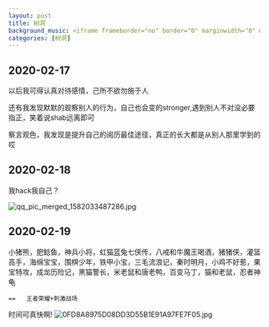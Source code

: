 ```yaml
---
layout: post
title: 树洞
background_music: <iframe frameborder="no" border="0" marginwidth="0" marginheight="0" width=100% height=86 src="//music.163.com/outchain/player?type=2&id=28456751&auto=1&height=66"></iframe>  
categories: [树洞]
---
```

## 2020-02-17

以后我可得认真对待感情，己所不欲勿施于人

还有我发现默默的观察别人的行为，自己也会变的stronger,遇到别人不对没必要指正，笑着说shab远离即可


察言观色，我发现是提升自己的阅历最佳途径，真正的长大都是从别人那里学到的哎
<!-- 
![551606D9FEBD3FA606F8A2B4624B1DF5.jpg](https://raw.githubusercontent.com/fengwei2002/picture/master/picture551606D9FEBD3FA606F8A2B4624B1DF5.jpg)
![1751154F6080D3CDA9EC8AB46F55C69C.jpg](https://raw.githubusercontent.com/fengwei2002/picture/master/picture1751154F6080D3CDA9EC8AB46F55C69C.jpg) -->



## 2020-02-18

我hack我自己？

![qq_pic_merged_1582033487286.jpg](https://raw.githubusercontent.com/fengwei2002/picture/master/pictureqq_pic_merged_1582033487286.jpg)


## 2020-02-19

小猪熊，肥鲶鱼，神兵小将，虹猫蓝兔七侠传，八戒和牛魔王喝酒，猪猪侠，灌篮高手，海绵宝宝，围棋少年，铁甲小宝，三毛流浪记，秦时明月，小鸡不好惹，果宝特攻，成龙历险记，黑猫警长，米老鼠和唐老鸭，百变马丁，猫和老鼠，忍者神龟

    ==   王者荣耀+刺激战场

时间可真快啊!
![0FD8A8975D08DD3D55B1E91A97FE7F05.jpg](https://raw.githubusercontent.com/fengwei2002/picture/master/picture0FD8A8975D08DD3D55B1E91A97FE7F05.jpg)
